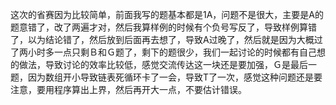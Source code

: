 这次的省赛因为比较简单，前面我写的题基本都是1A，问题不是很大，主要是A的题意错了，改了两遍才对，然后我算样例的时候有个负号写反了，导致样例算错了，以为结论错了，然后放到后面再去想了，导致A过晚了，然后就是因为大概过了两小时多一点只剩Ｂ和Ｇ题了，剩下的题很少，我们一起讨论的时候都有自己想的做法，导致讨论的效率比较低，感觉交流传达这一块还是要加强，Ｇ是最后一题，因为数组开小导致链表死循环卡了一会，导致T了一次，感觉这种问题还是要注意，要用程序算出上界，然后再开大一点，不要估计错误。